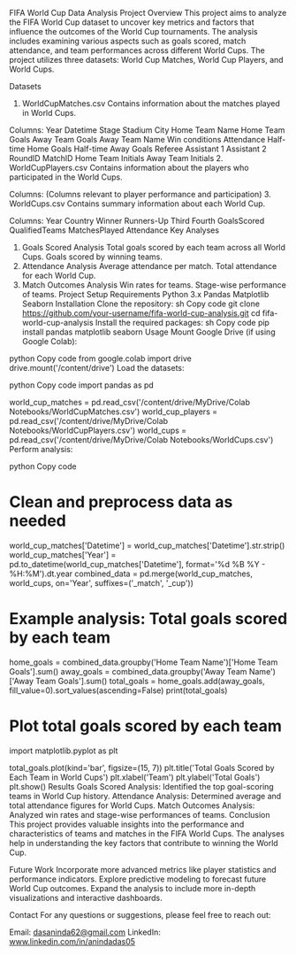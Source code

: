 FIFA World Cup Data Analysis
Project Overview
This project aims to analyze the FIFA World Cup dataset to uncover key metrics and factors that influence the outcomes of the World Cup tournaments. The analysis includes examining various aspects such as goals scored, match attendance, and team performances across different World Cups. The project utilizes three datasets: World Cup Matches, World Cup Players, and World Cups.

Datasets
1. WorldCupMatches.csv
Contains information about the matches played in World Cups.

Columns:
Year
Datetime
Stage
Stadium
City
Home Team Name
Home Team Goals
Away Team Goals
Away Team Name
Win conditions
Attendance
Half-time Home Goals
Half-time Away Goals
Referee
Assistant 1
Assistant 2
RoundID
MatchID
Home Team Initials
Away Team Initials
2. WorldCupPlayers.csv
Contains information about the players who participated in the World Cups.

Columns:
(Columns relevant to player performance and participation)
3. WorldCups.csv
Contains summary information about each World Cup.

Columns:
Year
Country
Winner
Runners-Up
Third
Fourth
GoalsScored
QualifiedTeams
MatchesPlayed
Attendance
Key Analyses
1. Goals Scored Analysis
Total goals scored by each team across all World Cups.
Goals scored by winning teams.
2. Attendance Analysis
Average attendance per match.
Total attendance for each World Cup.
3. Match Outcomes Analysis
Win rates for teams.
Stage-wise performance of teams.
Project Setup
Requirements
Python 3.x
Pandas
Matplotlib
Seaborn
Installation
Clone the repository:
sh
Copy code
git clone https://github.com/your-username/fifa-world-cup-analysis.git
cd fifa-world-cup-analysis
Install the required packages:
sh
Copy code
pip install pandas matplotlib seaborn
Usage
Mount Google Drive (if using Google Colab):

python
Copy code
from google.colab import drive
drive.mount('/content/drive')
Load the datasets:

python
Copy code
import pandas as pd

world_cup_matches = pd.read_csv('/content/drive/MyDrive/Colab Notebooks/WorldCupMatches.csv')
world_cup_players = pd.read_csv('/content/drive/MyDrive/Colab Notebooks/WorldCupPlayers.csv')
world_cups = pd.read_csv('/content/drive/MyDrive/Colab Notebooks/WorldCups.csv')
Perform analysis:

python
Copy code
# Clean and preprocess data as needed
world_cup_matches['Datetime'] = world_cup_matches['Datetime'].str.strip()
world_cup_matches['Year'] = pd.to_datetime(world_cup_matches['Datetime'], format='%d %B %Y - %H:%M').dt.year
combined_data = pd.merge(world_cup_matches, world_cups, on='Year', suffixes=('_match', '_cup'))

# Example analysis: Total goals scored by each team
home_goals = combined_data.groupby('Home Team Name')['Home Team Goals'].sum()
away_goals = combined_data.groupby('Away Team Name')['Away Team Goals'].sum()
total_goals = home_goals.add(away_goals, fill_value=0).sort_values(ascending=False)
print(total_goals)

# Plot total goals scored by each team
import matplotlib.pyplot as plt

total_goals.plot(kind='bar', figsize=(15, 7))
plt.title('Total Goals Scored by Each Team in World Cups')
plt.xlabel('Team')
plt.ylabel('Total Goals')
plt.show()
Results
Goals Scored Analysis: Identified the top goal-scoring teams in World Cup history.
Attendance Analysis: Determined average and total attendance figures for World Cups.
Match Outcomes Analysis: Analyzed win rates and stage-wise performances of teams.
Conclusion
This project provides valuable insights into the performance and characteristics of teams and matches in the FIFA World Cups. The analyses help in understanding the key factors that contribute to winning the World Cup.

Future Work
Incorporate more advanced metrics like player statistics and performance indicators.
Explore predictive modeling to forecast future World Cup outcomes.
Expand the analysis to include more in-depth visualizations and interactive dashboards.

Contact
For any questions or suggestions, please feel free to reach out:

Email: dasaninda62@gmail.com 
LinkedIn: www.linkedin.com/in/anindadas05
